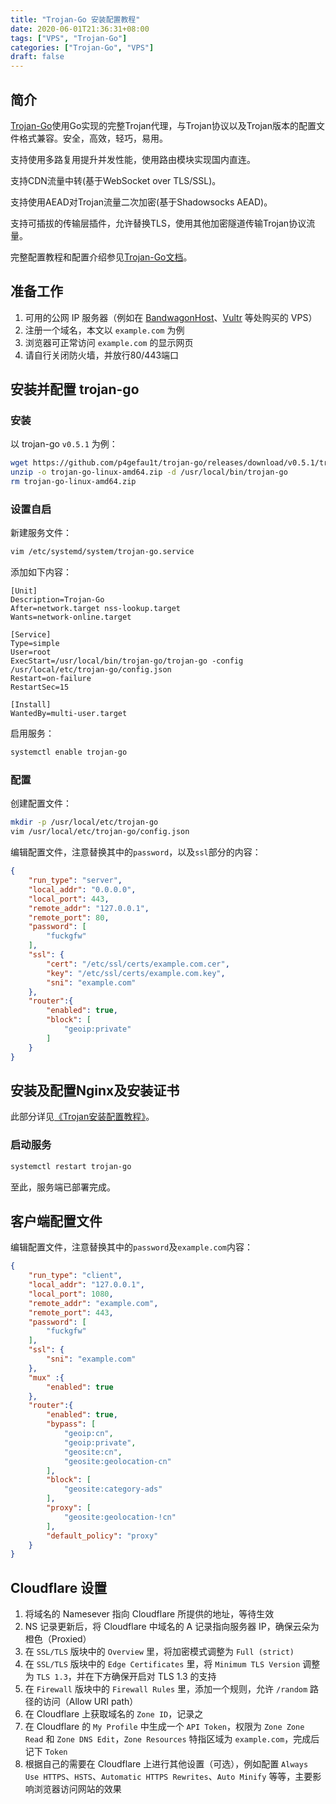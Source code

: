 ```yaml
---
title: "Trojan-Go 安装配置教程"
date: 2020-06-01T21:36:31+08:00
tags: ["VPS", "Trojan-Go"]
categories: ["Trojan-Go", "VPS"]
draft: false
---
```


## 简介

[Trojan-Go](https://github.com/p4gefau1t/trojan-go)使用Go实现的完整Trojan代理，与Trojan协议以及Trojan版本的配置文件格式兼容。安全，高效，轻巧，易用。

支持使用多路复用提升并发性能，使用路由模块实现国内直连。

支持CDN流量中转(基于WebSocket over TLS/SSL)。

支持使用AEAD对Trojan流量二次加密(基于Shadowsocks AEAD)。

支持可插拔的传输层插件，允许替换TLS，使用其他加密隧道传输Trojan协议流量。

完整配置教程和配置介绍参见[Trojan-Go文档](https://p4gefau1t.github.io/trojan-go)。

## 准备工作

1. 可用的公网 IP 服务器（例如在 [BandwagonHost](https://bandwagonhost.com/)、[Vultr](https://www.vultr.com/) 等处购买的 VPS）
2. 注册一个域名，本文以 `example.com` 为例
3. 浏览器可正常访问 `example.com` 的显示网页
4. 请自行关闭防火墙，并放行80/443端口

## 安装并配置 trojan-go

### 安装

以 trojan-go `v0.5.1` 为例：

```bash
wget https://github.com/p4gefau1t/trojan-go/releases/download/v0.5.1/trojan-go-linux-amd64.zip
unzip -o trojan-go-linux-amd64.zip -d /usr/local/bin/trojan-go
rm trojan-go-linux-amd64.zip
```

###  设置自启

新建服务文件：

```bash
vim /etc/systemd/system/trojan-go.service
```

添加如下内容：

```text
[Unit]
Description=Trojan-Go
After=network.target nss-lookup.target
Wants=network-online.target

[Service]
Type=simple
User=root
ExecStart=/usr/local/bin/trojan-go/trojan-go -config /usr/local/etc/trojan-go/config.json
Restart=on-failure
RestartSec=15

[Install]
WantedBy=multi-user.target
```

启用服务：

```bash
systemctl enable trojan-go
```

###  配置

创建配置文件：

```bash
mkdir -p /usr/local/etc/trojan-go
vim /usr/local/etc/trojan-go/config.json
```

编辑配置文件，注意替换其中的`password`，以及`ssl`部分的内容：

```json
{
    "run_type": "server",
    "local_addr": "0.0.0.0",
    "local_port": 443,
    "remote_addr": "127.0.0.1",
    "remote_port": 80,
    "password": [
        "fuckgfw"
    ],
    "ssl": {
        "cert": "/etc/ssl/certs/example.com.cer",
        "key": "/etc/ssl/certs/example.com.key",
        "sni": "example.com"
    },
    "router":{
        "enabled": true,
        "block": [
            "geoip:private"
        ]
    }
}
```

## 安装及配置Nginx及安装证书

此部分详见[《Trojan安装配置教程》](https://qoant.com/2019/04/vps-with-trojan/)。

### 启动服务

```bash
systemctl restart trojan-go
```

至此，服务端已部署完成。

## 客户端配置文件

编辑配置文件，注意替换其中的`password`及`example.com`内容：

```json
{
    "run_type": "client",
    "local_addr": "127.0.0.1",
    "local_port": 1080,
    "remote_addr": "example.com",
    "remote_port": 443,
    "password": [
        "fuckgfw"
    ],
    "ssl": {
        "sni": "example.com"
    },
    "mux" :{
        "enabled": true
    },
    "router":{
        "enabled": true,
        "bypass": [
            "geoip:cn",
            "geoip:private",
            "geosite:cn",
            "geosite:geolocation-cn"
        ],
        "block": [
            "geosite:category-ads"
        ],
        "proxy": [
            "geosite:geolocation-!cn"
        ],
        "default_policy": "proxy"
    }
} 
```

## Cloudflare 设置

1. 将域名的 Namesever 指向 Cloudflare 所提供的地址，等待生效
2. NS 记录更新后，将 Cloudflare 中域名的 A 记录指向服务器 IP，确保云朵为橙色（Proxied）
3. 在 `SSL/TLS` 版块中的 `Overview` 里，将加密模式调整为 `Full (strict)`
4. 在 `SSL/TLS` 版块中的 `Edge Certificates` 里，将 `Minimum TLS Version` 调整为 `TLS 1.3`，并在下方确保开启对 TLS 1.3 的支持
5. 在 `Firewall` 版块中的 `Firewall Rules` 里，添加一个规则，允许 `/random` 路径的访问（Allow URI path）
6. 在 Cloudflare 上获取域名的 `Zone ID`，记录之
7. 在 Cloudflare 的 `My Profile` 中生成一个 `API Token`，权限为 `Zone Zone Read` 和 `Zone DNS Edit`，`Zone Resources` 特指区域为 `example.com`，完成后记下 `Token`
8. 根据自己的需要在 Cloudflare 上进行其他设置（可选），例如配置 `Always Use HTTPS`、`HSTS`、`Automatic HTTPS Rewrites`、`Auto Minify` 等等，主要影响浏览器访问网站的效果
